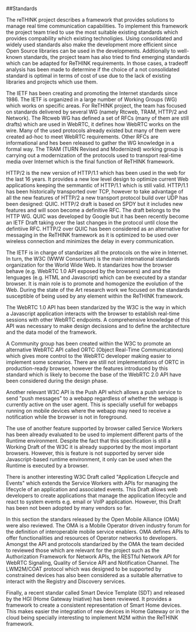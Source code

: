 ##Standards

The reTHINK project describes a framework that provides solutions to manage real time communication capabilities. To implement this framework the project team tried to use the most suitable existing standards which provides compability which existing technoligies. Using consolidated and widely used standards also make the development more efficient since Open Source libraries can be used in the developments. Addtionally to well-known standards, the project team has also tried to find emerging standards which can be adapted for ReTHINK requirements. In those cases, a tradeoff analysis has been made to determine if the choice of a not consolidated standard is optimal in terms of cost of use due to the lack of existing libraries and projects which use them.

   
The IETF has been creating and promoting the Internet standards since 1986. The IETF is organized in a large number of Working Groups (WG) which works on specific areas. For ReTHINK project, the team has focused on standards delivered by several WG (namely Rtcweb, TRAM, HTTP/2 and Network). The Rtcweb WG has defined a set of RFCs (many of them are still drafts) which are used in WebRTC, it defines how WebRTC works on the wire. Many of the used protocols already existed but many of them were created ad-hoc to meet WebRTC requirements. Other RFCs are informational and hes been released to gather the WG knowledge in a formal way. 
The TRAM (TURN Revised and Modernized) working group is carrying out a modernization of the protocols used to transport real-time media over Internet which is the final function of ReTHINK framework. 

HTTP/2 is the new version of HTTP/1.1 which has been used in the web for the last 16 years. It provides a new low level design to optimize current Web applications keeping the semmantic of HTTP/1.1 which is still valid. HTTP/1.1 has been historically transported over TCP, however to take advantage of all the new features of HTTP/2 a new transport protocol build over UDP has been designed: QUIC. HTTP/2 draft is based on SPDY but it includes new features and will soon become a definitive RFC. The draft belongs to the HTTP WG. QUIC was developed by Google but it has been recently become an IETF Draft taking over the last changes in the protocol until close the defintiive RFC. HTTP/2 over QUIC has been considered as an alternative for messaging in the ReTHINK framework as it is optimized to be used over wireless connection and minimizes the delay in every communication.

The IETF is in charge of standarizes all the protocols on the wire in Internet. In turn, the W3C (WWW Consortium) is the main international standards organization for the World Wide Web. It standarizes how the browser behave (e.g. WebRTC 1.0 API exposed by the browsers) and and the lenguages (e.g. HTML and Javascript) which can be executed by a standar browser. It is main role is to promote and homogenize the evolution of the Web. During the state of the Art research work we focused on the standards susceptible of being used by any element within the ReTHINK framework. 

The WebRTC 1.0 API has been standarized by the W3C is the way in which a Javascript application interacts with the browser to establish real-time sessions with other WebRTC endpoints. A comprehensive knowledge of this API was necessary to make design decissions and to define the architecture and the data model of the framework. 

 A Community group has been created within the W3C to promote an alternative WebRTC API called ORTC (Object Real-Time Communications) which gives more control to the WebRTC developer making easier to implement some scenarios. There are still not implementations of ORTC in production-ready browser, however the features introduced by this standard which is likely to become the base of the WebRTC 2.0 API have been considered during the design phase.

Another relevant W3C API is the Push API which allows a push service to send "push messages" to a webapp regardless of whether the webapp is currently active on the user agent. This is specially usefull for webapps running on mobile devices where the webapp may need to receive a notification while the browser is not in foreground. 

The use of another feature supported by browser called Service Workers has been already evaluated to be used to implement different parts of the Runtime environment. Despite the fact that this specification is still a Working Draft of the W3C it is already supported by the most important browsers. However, this is feature is not supported by server side Javascript-based runtime environment, it only can be used when the Runtime is executed by a browser.

There is another interesting W3C Draft called "Application Lifecycle and Events" which extends the Service Workers with APIs for managing the lifecycle of an application and associated events. This Draft allows web developers to create applications that manage the application lifecycle and react to system events e.g. email or VoIP application. However, this Draft has been not been adopted by many vendors so far.

In this section the standars released by the Open Mobile Alliance (OMA) were also reviewed. The OMA is a Mobile Operator driven industry forum for the definition of interoperable mobile service enablers. OMA defines APIs to offer functionalities and resources of Operator networks to developers. Amongst the API and protocols standarized by the OMA the team decided to reviewed those which are relevant for the project such as the Authorization Framework for Network APIs, the RESTful Network API for WebRTC Signaling, Quality of Service API and Notification Channel.
 The LWM2M/COAT protocol which was designed to be supported by constrained devices has also been considered as a suitable alternative to interact with the Registry and Discovery services.

Finally, a recent standar called Smart Device Template (SDT) and released by the HGI (Home Gateway Iniative) has been reviewed. It provides a framework to create a consistent representation of Smart Home devices. This makes easier the integration of new devices in Home Gateway or in the cloud being specially interesting to implement M2M within the ReTHINK framework.
